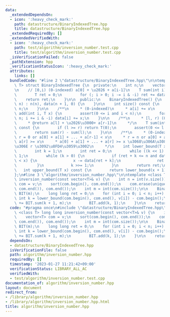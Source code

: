 ```yaml
---
data:
  _extendedDependsOn:
  - icon: ':heavy_check_mark:'
    path: datastructure/BinaryIndexedTree.hpp
    title: datastructure/BinaryIndexedTree.hpp
  _extendedRequiredBy: []
  _extendedVerifiedWith:
  - icon: ':heavy_check_mark:'
    path: test/algorithm/inversion_number.test.cpp
    title: test/algorithm/inversion_number.test.cpp
  _isVerificationFailed: false
  _pathExtension: hpp
  _verificationStatusIcon: ':heavy_check_mark:'
  attributes:
    links: []
  bundledCode: "#line 2 \"datastructure/BinaryIndexedTree.hpp\"\n\ntemplate <class\
    \ T> struct BinaryIndexedTree {\n  private:\n    int n;\n    vector<T> data;\n\
    \n    // [0,i) (0-indexed) a[0] + \u2026 + a[i-1]\n    T sum(int i) const {\n\
    \        T ret = 0;\n        for (; i > 0; i -= i & -i) ret += data[i];\n    \
    \    return ret;\n    }\n\n  public:\n    BinaryIndexedTree() {\n    }\n    BinaryIndexedTree(int\
    \ n) : n(n), data(n + 1, 0) {\n    }\n\n    int size() const {\n        return\
    \ n;\n    }\n\n    /**\n     * (0-indexed)\n     * a[i] += x\n     */\n    void\
    \ add(int i, T x) {\n        assert(0 <= i and i < n);\n        for (++i; i <=\
    \ n; i += i & -i) data[i] += x;\n    }\n\n    /**\n     * [l, r) (0-indexed)\n\
    \     * @return a[l] + \u2026\u3000+ a[r-1]\n     */\n    T sum(int l, int r)\
    \ const {\n        if (l >= r) return T(0);\n        assert(0 <= l and r <= n);\n\
    \        return sum(r) - sum(l);\n    }\n\n    /**\n     * (0-indexed)\n     *\
    \ r = 0 or a[0] + a[1] + ... + a[r-1] < x\n     * r = n or a[0] + a[1] + ... +\
    \ a[r] >= x\n     * a[0] + a[1] + ... + a[r] >= x \u3068\u306A\u308B\u6700\u5C0F\
    \u306E r \u3092\u8FD4\u3059\u3002\n     */\n    int lower_bound(T x) const {\n\
    \        int k = 1;\n        int ret = 0;\n        while ((k << 1) <= n) k <<=\
    \ 1;\n        while (k > 0) {\n            if (ret + k <= n and data[ret + k]\
    \ < x) {\n                x -= data[ret + k];\n                ret += k;\n   \
    \         }\n            k >>= 1;\n        }\n        return ret;\n    }\n\n \
    \   int upper_bound(T x) const {\n        return lower_bound(x + 1);\n    }\n\
    };\n#line 3 \"algorithm/inversion_number.hpp\"\n\ntemplate <class T> long long\
    \ inversion_number(const vector<T>& v) {\n    int n = int(v.size());\n    vector<T>\
    \ com = v;\n    sort(com.begin(), com.end());\n    com.erase(unique(com.begin(),\
    \ com.end()), com.end());\n    int m = int(com.size());\n\n    BinaryIndexedTree<int>\
    \ BIT(m);\n    long long ret = 0;\n    for (int i = 0; i < n; i++) {\n       \
    \ int k = lower_bound(com.begin(), com.end(), v[i]) - com.begin();\n        ret\
    \ += BIT.sum(k + 1, m);\n        BIT.add(k, 1);\n    }\n\n    return ret;\n}\n"
  code: "#pragma once\n#include \"datastructure/BinaryIndexedTree.hpp\"\n\ntemplate\
    \ <class T> long long inversion_number(const vector<T>& v) {\n    int n = int(v.size());\n\
    \    vector<T> com = v;\n    sort(com.begin(), com.end());\n    com.erase(unique(com.begin(),\
    \ com.end()), com.end());\n    int m = int(com.size());\n\n    BinaryIndexedTree<int>\
    \ BIT(m);\n    long long ret = 0;\n    for (int i = 0; i < n; i++) {\n       \
    \ int k = lower_bound(com.begin(), com.end(), v[i]) - com.begin();\n        ret\
    \ += BIT.sum(k + 1, m);\n        BIT.add(k, 1);\n    }\n\n    return ret;\n}"
  dependsOn:
  - datastructure/BinaryIndexedTree.hpp
  isVerificationFile: false
  path: algorithm/inversion_number.hpp
  requiredBy: []
  timestamp: '2023-01-27 11:21:42+09:00'
  verificationStatus: LIBRARY_ALL_AC
  verifiedWith:
  - test/algorithm/inversion_number.test.cpp
documentation_of: algorithm/inversion_number.hpp
layout: document
redirect_from:
- /library/algorithm/inversion_number.hpp
- /library/algorithm/inversion_number.hpp.html
title: algorithm/inversion_number.hpp
---
```

